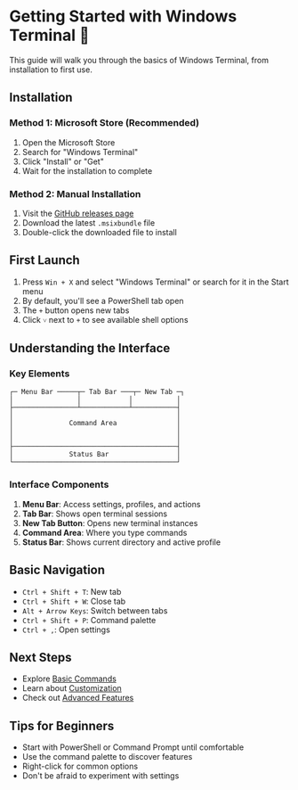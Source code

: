# Getting Started with Windows Terminal 🚀

This guide will walk you through the basics of Windows Terminal, from installation to first use.

## Installation

### Method 1: Microsoft Store (Recommended)
1. Open the Microsoft Store
2. Search for "Windows Terminal"
3. Click "Install" or "Get"
4. Wait for the installation to complete

### Method 2: Manual Installation
1. Visit the [GitHub releases page](https://github.com/microsoft/terminal/releases)
2. Download the latest `.msixbundle` file
3. Double-click the downloaded file to install

## First Launch

1. Press `Win + X` and select "Windows Terminal" or search for it in the Start menu
2. By default, you'll see a PowerShell tab open
3. The `+` button opens new tabs
4. Click `˅` next to `+` to see available shell options

## Understanding the Interface

### Key Elements
```
┌─ Menu Bar ─────┬─ Tab Bar ───┬─ New Tab ─┐
│                │            │           │
├────────────────┴────────────┴───────────┤
│                                         │
│              Command Area               │
│                                         │
│                                         │
├─────────────────────────────────────────┤
│              Status Bar                 │
└─────────────────────────────────────────┘
```

### Interface Components
1. **Menu Bar**: Access settings, profiles, and actions
2. **Tab Bar**: Shows open terminal sessions
3. **New Tab Button**: Opens new terminal instances
4. **Command Area**: Where you type commands
5. **Status Bar**: Shows current directory and active profile

## Basic Navigation

- `Ctrl + Shift + T`: New tab
- `Ctrl + Shift + W`: Close tab
- `Alt + Arrow Keys`: Switch between tabs
- `Ctrl + Shift + P`: Command palette
- `Ctrl + ,`: Open settings

## Next Steps
- Explore [Basic Commands](basic-commands.md)
- Learn about [Customization](customization.md)
- Check out [Advanced Features](advanced-features.md)

## Tips for Beginners
- Start with PowerShell or Command Prompt until comfortable
- Use the command palette to discover features
- Right-click for common options
- Don't be afraid to experiment with settings
